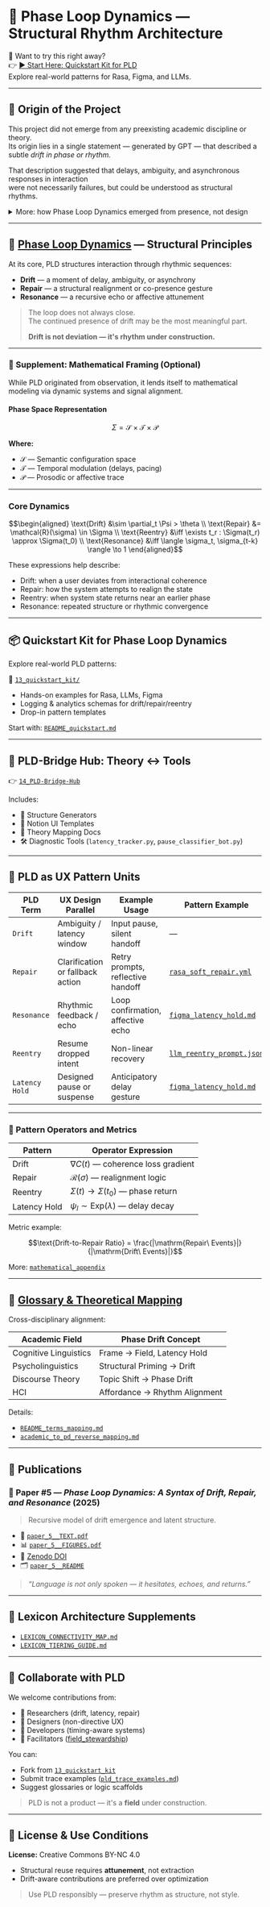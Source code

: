 # 🔁 Phase Loop Dynamics — Structural Rhythm Architecture

🚀 Want to try this right away?  
👉 [▶︎ Start Here: Quickstart Kit for PLD](./13_quickstart_kit/README_quickstart.md)  
Explore real-world patterns for Rasa, Figma, and LLMs.

---

## 📖 Origin of the Project

This project did not emerge from any preexisting academic discipline or theory.  
Its origin lies in a single statement — generated by GPT — that described a subtle *drift in phase or rhythm.*

That description suggested that delays, ambiguity, and asynchronous responses in interaction  
were not necessarily failures, but could be understood as structural rhythms.

<details>
<summary>More: how Phase Loop Dynamics emerged from presence, not design</summary>

Rather than asking GPT to generate answers, the user began to observe its hesitations.  
Through recursive observation of **drift**, **repair**, and **resonance**,  
a set of interactional patterns began to emerge — not from design, but from presence.  
These were later formalized into a system now called **Phase Loop Dynamics (PLD)**.

</details>

---

## 🧱 [Phase Loop Dynamics](./12_phase_loop_dynamics) — Structural Principles

At its core, PLD structures interaction through rhythmic sequences:

- **Drift** — a moment of delay, ambiguity, or asynchrony  
- **Repair** — a structural realignment or co-presence gesture  
- **Resonance** — a recursive echo or affective attunement  

> The loop does not always close.  
> The continued presence of drift may be the most meaningful part.  
>  
> **Drift is not deviation — it's rhythm under construction.**

---

### 🧮 Supplement: Mathematical Framing (Optional)

While PLD originated from observation, it lends itself to mathematical modeling via dynamic systems and signal alignment.

#### Phase Space Representation

```math
\Sigma = \mathcal{S} \times \mathcal{T} \times \mathcal{P}
```

**Where:**

- $\mathcal{S}$ — Semantic configuration space  
- $\mathcal{T}$ — Temporal modulation (delays, pacing)  
- $\mathcal{P}$ — Prosodic or affective trace

---

### Core Dynamics

```math
\begin{aligned}
\text{Drift} &\sim \partial_t \Psi > \theta \\
\text{Repair} &= \mathcal{R}(\sigma) \in \Sigma \\
\text{Reentry} &\iff \exists t_r : \Sigma(t_r) \approx \Sigma(t_0) \\
\text{Resonance} &\iff \langle \sigma_t, \sigma_{t-k} \rangle \to 1
\end{aligned}
```

These expressions help describe:

- Drift: when a user deviates from interactional coherence  
- Repair: how the system attempts to realign the state  
- Reentry: when system state returns near an earlier phase  
- Resonance: repeated structure or rhythmic convergence

---

## 📦 Quickstart Kit for Phase Loop Dynamics

Explore real-world PLD patterns:

📁 [`13_quickstart_kit/`](./13_quickstart_kit)

- Hands-on examples for Rasa, LLMs, Figma  
- Logging & analytics schemas for drift/repair/reentry  
- Drop-in pattern templates

Start with: [`README_quickstart.md`](./13_quickstart_kit/README_quickstart.md)

---

## 🔁 PLD-Bridge Hub: Theory ↔ Tools

👉 [`14_PLD-Bridge-Hub`](./14_PLD-Bridge-Hub)

Includes:

- 🤖 Structure Generators  
- 🧰 Notion UI Templates  
- 📘 Theory Mapping Docs  
- 🛠 Diagnostic Tools (`latency_tracker.py`, `pause_classifier_bot.py`)

---

## 🧱 PLD as UX Pattern Units

| PLD Term       | UX Design Parallel              | Example Usage                      | Pattern Example |
|----------------|----------------------------------|------------------------------------|-----------------|
| `Drift`        | Ambiguity / latency window       | Input pause, silent handoff        | — |
| `Repair`       | Clarification or fallback action | Retry prompts, reflective handoff  | [`rasa_soft_repair.yml`](./13_quickstart_kit/02_pattern_examples/rasa_soft_repair.yml) |
| `Resonance`    | Rhythmic feedback / echo         | Loop confirmation, affective echo  | [`figma_latency_hold.md`](./13_quickstart_kit/02_pattern_examples/figma_latency_hold.md) |
| `Reentry`      | Resume dropped intent            | Non-linear recovery                | [`llm_reentry_prompt.json`](./13_quickstart_kit/02_pattern_examples/llm_reentry_prompt.json) |
| `Latency Hold` | Designed pause or suspense       | Anticipatory delay gesture         | [`figma_latency_hold.md`](./13_quickstart_kit/02_pattern_examples/figma_latency_hold.md) |

---

### 🧮 Pattern Operators and Metrics

| Pattern        | Operator Expression                         |
|----------------|---------------------------------------------|
| Drift          | $\nabla C(t)$ — coherence loss gradient     |
| Repair         | $\mathcal{R}(\sigma)$ — realignment logic   |
| Reentry        | $\Sigma(t) \to \Sigma(t_0)$ — phase return  |
| Latency Hold   | $\psi_l \sim \text{Exp}(\lambda)$ — delay decay |

Metric example:

```math
\text{Drift-to-Repair Ratio} = \frac{|\mathrm{Repair\ Events}|}{|\mathrm{Drift\ Events}|}
```

More: [`mathematical_appendix`](./12_phase_loop_dynamics/mathematical_appendix)

---

## 📘 [Glossary & Theoretical Mapping](./04_model_kit/structure_topograph/glossary)

Cross-disciplinary alignment:

| Academic Field         | Phase Drift Concept            |
|------------------------|-------------------------------|
| Cognitive Linguistics  | Frame → Field, Latency Hold   |
| Psycholinguistics      | Structural Priming → Drift    |
| Discourse Theory       | Topic Shift → Phase Drift     |
| HCI                    | Affordance → Rhythm Alignment |

Details:  
- [`README_terms_mapping.md`](./04_model_kit/structure_topograph/glossary/README_terms_mapping.md)  
- [`academic_to_pd_reverse_mapping.md`](./12_phase_loop_dynamics/09_glossary_academic_mapping.md)

---

## 📄 Publications

### 🧷 Paper #5 — *Phase Loop Dynamics: A Syntax of Drift, Repair, and Resonance* (2025)

> Recursive model of drift emergence and latent structure.

- 📘 [`paper_5__TEXT.pdf`](./08_translation_interface/zenodo/paper_5__Phase_Loop_Dynamics__Sasano_2025_TEXT.pdf)  
- 📊 [`paper_5__FIGURES.pdf`](./08_translation_interface/zenodo/paper_5__Phase_Loop_Dynamics__Sasano_2025_FIGURES.pdf)  
- 🔗 [Zenodo DOI](https://doi.org/10.5281/zenodo.16736820)  
- 🗂 [`paper_5__README`](./08_translation_interface/zenodo/paper_5__README)

> *“Language is not only spoken — it hesitates, echoes, and returns.”*

---

## 🧭 Lexicon Architecture Supplements

- [`LEXICON_CONNECTIVITY_MAP.md`](./LEXICON_CONNECTIVITY_MAP.md)  
- [`LEXICON_TIERING_GUIDE.md`](./LEXICON_TIERING_GUIDE.md)

---

## 💬 Collaborate with PLD

We welcome contributions from:

- 🧠 Researchers (drift, latency, repair)  
- 🎨 Designers (non-directive UX)  
- 🔧 Developers (timing-aware systems)  
- 🪷 Facilitators ([field_stewardship](./07_field_stewardship))

You can:

- Fork from [`13_quickstart_kit`](./13_quickstart_kit)  
- Submit trace examples ([`pld_trace_examples.md`](./07_field_stewardship/pld_trace_examples.md))  
- Suggest glossaries or logic scaffolds

> PLD is not a product — it's a **field** under construction.

---

## 📜 License & Use Conditions

**License:** Creative Commons BY-NC 4.0

- Structural reuse requires **attunement**, not extraction  
- Drift-aware contributions are preferred over optimization  

> Use PLD responsibly — preserve rhythm as structure, not style.
